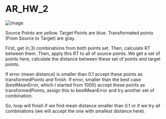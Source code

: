 # AR_HW_2

![image](https://github.com/AhmetKadir/AR_HW_2/assets/72475558/0007efac-0ad0-4bde-a4b6-a5ccf6851f76)

Source Points are yellow.
Target Points are blue.
Transformated points (From Source to Target) are gray.

First, get (n,3) combinations from both points set.
Then, calculate RT between them.
Then, apply this RT to all of source points. We get a set of points here, calculate the distance between these set of points and target points.

If error (mean distance) is smaller than 0.1 accept these points as transformedPoints and finish.
If error, smaller than the best case (bestMeanError, which I started from 1000) accept these points as transformedPoints, assign this to bestMeanError and try another set of combination.


So, loop will finish if we find mean distance smaller than 0.1 or if we try all combinations (we will accept the one with smallest distance here).
